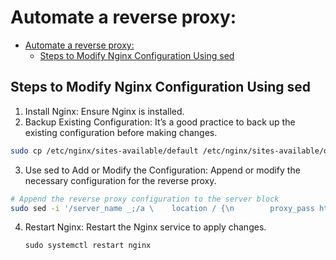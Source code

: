 # Automate a reverse proxy:

- [Automate a reverse proxy:](#automate-a-reverse-proxy)
  - [Steps to Modify Nginx Configuration Using sed](#steps-to-modify-nginx-configuration-using-sed)


## Steps to Modify Nginx Configuration Using sed
1. Install Nginx: Ensure Nginx is installed.
2. Backup Existing Configuration: It’s a good practice to back up the existing configuration before making changes.
```bash
sudo cp /etc/nginx/sites-available/default /etc/nginx/sites-available/default.bak
```
3. Use sed to Add or Modify the Configuration: Append or modify the necessary configuration for the reverse proxy.
```bash
# Append the reverse proxy configuration to the server block
sudo sed -i '/server_name _;/a \    location / {\n        proxy_pass http://localhost:3000;\n    }' /etc/nginx/sites-available/default
```
4. Restart Nginx: Restart the Nginx service to apply changes.

    `sudo systemctl restart nginx`